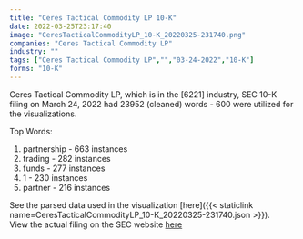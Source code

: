```yaml
---
title: "Ceres Tactical Commodity LP 10-K"
date: 2022-03-25T23:17:40
image: "CeresTacticalCommodityLP_10-K_20220325-231740.png"
companies: "Ceres Tactical Commodity LP"
industry: ""
tags: ["Ceres Tactical Commodity LP","","03-24-2022","10-K"]
forms: "10-K"
---
```

Ceres Tactical Commodity LP, which is in the  [6221] industry, SEC 10-K filing on March 24, 2022 had 23952 (cleaned) words - 600 were utilized for the visualizations.

Top Words:
1. partnership - 663 instances
2. trading - 282 instances
3. funds - 277 instances
4. 1 - 230 instances
5. partner - 216 instances


See the parsed data used in the visualization [here]({{< staticlink name=CeresTacticalCommodityLP_10-K_20220325-231740.json >}}).  
View the actual filing on the SEC website [here](https://www.sec.gov/Archives/edgar/data/1325676/0001193125-22-083506.txt)